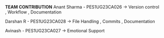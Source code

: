 **TEAM CONTRIBUTION**
Anant Sharma - PES1UG23CA026 -> Version control , Workflow , Documentation

Darshan R - PES1UG23CA028 -> File Handling , Commits , Documentation

Avinash - PES1UG23CA027 -> Emotional Support
